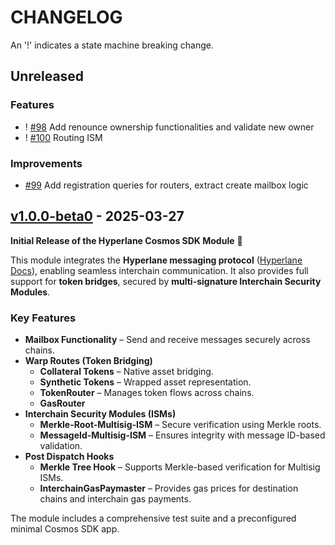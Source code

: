 <!--

"Features" for new features.
"Improvements" for changes in existing functionality.
"Deprecated" for soon-to-be removed features.
"Bug Fixes" for any bug fixes.
"Client Breaking" for breaking CLI commands and REST routes used by end-users.
"API Breaking" for breaking exported APIs used by developers building on SDK.
"State Machine Breaking" for any changes that result in a different AppState given same genesisState and txList.

-->

# CHANGELOG

An '!' indicates a state machine breaking change.

## Unreleased

### Features

- ! [#98](https://github.com/bcp-innovations/hyperlane-cosmos/pull/98) Add renounce ownership functionalities and validate new owner
- ! [#100](https://github.com/bcp-innovations/hyperlane-cosmos/pull/100) Routing ISM

### Improvements

- [#99](https://github.com/bcp-innovations/hyperlane-cosmos/pull/99) Add registration queries for routers, extract create mailbox logic

## [v1.0.0-beta0](https://github.com/bcp-innovations/hyperlane-cosmos/releases/tag/v1.0.0-beta0) - 2025-03-27

**Initial Release of the Hyperlane Cosmos SDK Module** 🚀

This module integrates the **Hyperlane messaging protocol** 
([Hyperlane Docs](https://docs.hyperlane.xyz/)), enabling seamless interchain 
communication. It also provides full support for **token bridges**, 
secured by **multi-signature Interchain Security Modules**.

### **Key Features**
- **Mailbox Functionality** – Send and receive messages securely across chains.
- **Warp Routes (Token Bridging)**
  - **Collateral Tokens** – Native asset bridging.
  - **Synthetic Tokens** – Wrapped asset representation.
  - **TokenRouter** – Manages token flows across chains.
  - **GasRouter**
- **Interchain Security Modules (ISMs)**
  - **Merkle-Root-Multisig-ISM** – Secure verification using Merkle roots.
  - **MessageId-Multisig-ISM** – Ensures integrity with message ID-based validation.
- **Post Dispatch Hooks**
  - **Merkle Tree Hook** – Supports Merkle-based verification for Multisig ISMs.
  - **InterchainGasPaymaster** – Provides gas prices for destination chains and interchain gas payments.

The module includes a comprehensive test suite and a preconfigured minimal 
Cosmos SDK app.
